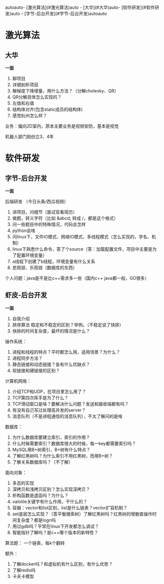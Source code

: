 <!-- TOC -->autoauto- [激光算法](#激光算法)auto    - [大华](#大华)auto- [软件研发](#软件研发)auto    - [字节-后台开发](#字节-后台开发)autoauto<!-- /TOC -->


# 激光算法

## 大华

**一面**

1. 聊项目
2. 详细剖析项目
3. 解梯度下降增量，用什么方法？（分解cholesky、QR）
4. QR分解具体怎么实现的？
5. 左值和右值
6. 结构体对齐(包含static成员的结构体)
7. 感觉杭州怎么样？

业务：偏向2D室内，原本主要业务是视频安防，基本是视觉

机器人部门刚创立3、4年



# 软件研发

## 字节-后台开发

**一面**

后端研发  （今日头条/西瓜视频）

1. 讲项目，问细节（面试官看简历）
2. 做题，转义字符（比如  &abcd;  转成  /，都是这个格式）
3. 问一些题目中的特殊情况，代码会怎样
4. python会啥
5. 问linux下，文件IO模式、网络IO模式、多线程模式（怎么实现的，学名、机制）
6. linux下熟悉什么命令，答了个source（答：加载配置文件，项目中主要是为了配置环境变量）
7. a线程下创建了b线程，环境变量有什么关系
8. 悲观锁、乐观锁（数据库的东西）

个人问题：java是不是比c++需求多一些（国内c++ java都一般，GO很多）

## 虾皮-后台开发

**一面**

1. 自我介绍
2. 排序算法 稳定和不稳定的区别？举例。（不稳定说了快排）
3. 快排的时间复杂度，最坏的情况是什么？

操作系统：
1. 进程和线程的特点？平时都怎么用，适用场景？为什么？
2. 进程同步方法？
3. 静态链接和动态链接？各有什么优缺点？
4. 软链接和硬链接的区别？

计算机网络：
1. 介绍TCP和UDP，在项目里怎么用了？
2. TCP第四次挥手是为了什么？
3. TCP滑动窗口是啥？要解决什么问题？发送和接收端都有吗？
4. 有没有自己写过处理高并发的server？
5. 消息队列（不是进程通信的消息队列），不太了解问的是啥

数据库：
1. 为什么数据库要建立索引，索引的作用？
2. 什么时候需要索引？数据库很大的时候，每一key都需要索引吗？
3. MySQL用B+树索引，B+树有什么特点？
4. 了解红黑树吗？为什么索引不用红黑树，而用B+树？
5. 了解关系数据库吗？（不了解）

面向对象：
1. 多态的实现
2. 深拷贝和浅拷贝区别？怎么实现深拷贝？
3. 析构函数是虚函吗？为什么？
4. valotile关键字有什么作用，干什么的？
5. 容器：vector和list区别，list是什么链表？vector扩容机制？
6. set底层怎么实现？（答平衡搜索树）了解红黑树吗？红黑树的增删查操作时间复杂度？都是logn吗
7. 用过gdb吗？平常在linux下开发都怎么调试？
8. 智能指针了解吗？是c++哪个版本的新特性？

算法题：
一个链表，每k个翻转

额外：
1. 了解docker吗？和虚拟机有什么区别，有什么优势？
2. 了解redis吗
3. 卡夫卡模型